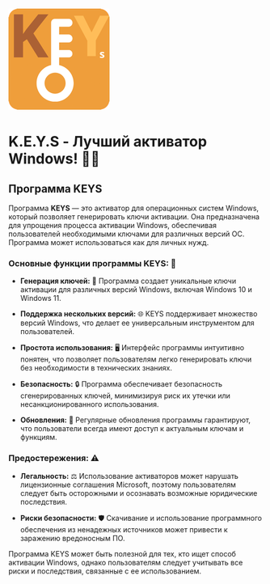 # ![GitHub Logo](https://raw.githubusercontent.com/Cats-coding-batch/keys/main/keys.png)
# K.E.Y.S - Лучший активатор Windows! 🎉✨

## Программа KEYS

Программа **KEYS** — это активатор для операционных систем Windows, который позволяет генерировать ключи активации. Она предназначена для упрощения процесса активации Windows, обеспечивая пользователей необходимыми ключами для различных версий ОС. Программа может использоваться как для личных нужд.

### Основные функции программы KEYS: 🌟

- **Генерация ключей:** 🔑 Программа создает уникальные ключи активации для различных версий Windows, включая Windows 10 и Windows 11.
  
- **Поддержка нескольких версий:** 🌐 KEYS поддерживает множество версий Windows, что делает ее универсальным инструментом для пользователей.

- **Простота использования:** 🖥️ Интерфейс программы интуитивно понятен, что позволяет пользователям легко генерировать ключи без необходимости в технических знаниях.

- **Безопасность:** 🔒 Программа обеспечивает безопасность сгенерированных ключей, минимизируя риск их утечки или несанкционированного использования.

- **Обновления:** 🔄 Регулярные обновления программы гарантируют, что пользователи всегда имеют доступ к актуальным ключам и функциям.

### Предостережения: ⚠️

- **Легальность:** ⚖️ Использование активаторов может нарушать лицензионные соглашения Microsoft, поэтому пользователям следует быть осторожными и осознавать возможные юридические последствия.

- **Риски безопасности:** 🛡️ Скачивание и использование программного обеспечения из ненадежных источников может привести к заражению вредоносным ПО.

Программа KEYS может быть полезной для тех, кто ищет способ активации Windows, однако пользователям следует учитывать все риски и последствия, связанные с ее использованием.
